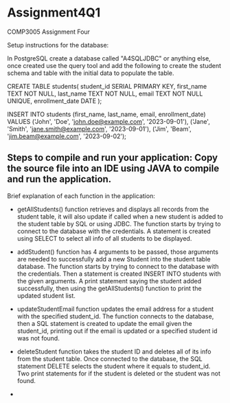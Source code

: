 # Assignment4Q1
COMP3005 Assignment Four


Setup instructions for the database:

In PostgreSQL create a database called "A4SQLJDBC" or anything else, once created use the query tool and add the following to create the student schema and table with the initial data to populate the table.

CREATE TABLE students(
	student_id	SERIAL PRIMARY KEY,
	first_name  TEXT NOT NULL,
	last_name	TEXT NOT NULL,
	email		TEXT NOT NULL UNIQUE,
	enrollment_date	DATE
);

INSERT INTO students (first_name, last_name, email, enrollment_date) VALUES
('John', 'Doe', 'john.doe@example.com', '2023-09-01'),
('Jane', 'Smith', 'jane.smith@example.com', '2023-09-01'),
('Jim', 'Beam', 'jim.beam@example.com', '2023-09-02');

Steps to compile and run your application:
Copy the source file into an IDE using JAVA to compile and run the application.
-
Brief explanation of each function in the application:
- getAllStudents() function retrieves and displays all records from the student table, it will also update if called when a new student is added to the student table by SQL or using JDBC. The function starts by trying to connect to the database with the credentials. A statement is created using SELECT to select all info of all students to be displayed.
- addStudent() function has 4 arguments to be passed, those arguments are needed to successfully add a new Student into the student table database. The function starts by trying to connect to the database with the credentials. Then a statement is created INSERT INTO students with the given arguments. A print statement saying the student added successfully, then using the getAllStudents() function to print the updated student list.
- updateStudentEmail function updates the email address for a student with the specified student_id. The function connects to the database, then a SQL statement is created to update the email given the student_id, printing out if the email is updated or a specified student id was not found. 
- deleteStudent function takes the student ID and deletes all of its info from the student table. Once connected to the database, the SQL statement DELETE selects the student where it equals to student_id. Two print statements for if the student is deleted or the student was not found.

-
